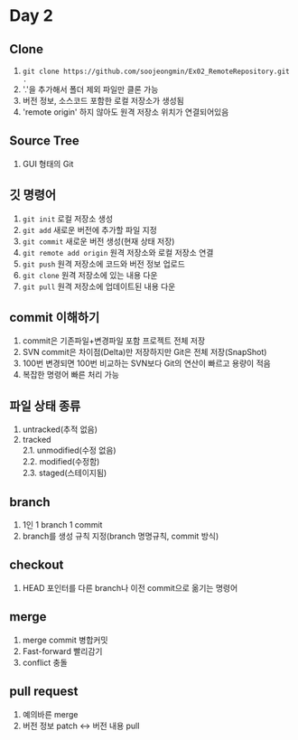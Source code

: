 # Day 2
## Clone
1. `git clone https://github.com/soojeongmin/Ex02_RemoteRepository.git .` 
2. '.'을 추가해서 폴더 제외 파일만 클론 가능
3. 버전 정보, 소스코드 포함한 로컬 저장소가 생성됨
4. 'remote origin' 하지 않아도 원격 저장소 위치가 연결되어있음

## Source Tree
1. GUI 형태의 Git

## 깃 명령어
1. `git init` 로컬 저장소 생성
2. `git add` 새로운 버전에 추가할 파일 지정
3. `git commit` 새로운 버전 생성(현재 상태 저장)
4. `git remote add origin` 원격 저장소와 로컬 저장소 연결
5. `git push` 원격 저장소에 코드와 버전 정보 업로드
6. `git clone` 원격 저장소에 있는 내용 다운
7. `git pull` 원격 저장소에 업데이트된 내용 다운

## commit 이해하기
1. commit은 기존파일+변경파일 포함 프로젝트 전체 저장
2. SVN commit은 차이점(Delta)만 저장하지만 Git은 전체 저장(SnapShot)
3. 100번 변경되면 100번 비교하는 SVN보다 Git의 연산이 빠르고 용량이 적음
4. 복잡한 명령어 빠른 처리 가능

## 파일 상태 종류
1. untracked(추적 없음) </br>
2. tracked</br>
2.1. unmodified(수정 없음)</br>
2.2. modified(수정함)</br>
2.3. staged(스테이지됨)</br>

## branch
1. 1인 1 branch 1 commit
2. branch를 생성 규칙 지정(branch 명명규칙, commit 방식)

## checkout
1. HEAD 포인터를 다른 branch나 이전 commit으로 옮기는 명령어

## merge
1. merge commit 병합커밋
2. Fast-forward 빨리감기
3. conflict 충돌

## pull request
1. 예의바른 merge
2. 버전 정보 patch <-> 버전 내용 pull

